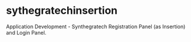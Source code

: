 # sythegratechinsertion
Application Development - Synthegratech Registration Panel (as Insertion) and Login Panel.
